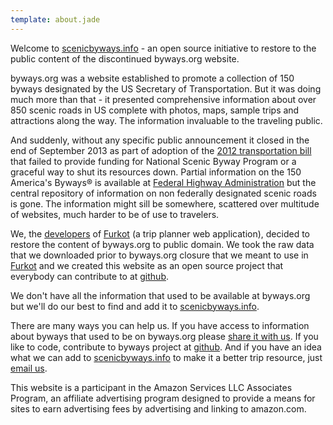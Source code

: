 ```yaml
---
template: about.jade
---
```


Welcome to [scenicbyways.info] - an open source initiative to restore to the public content of
the discontinued byways.org website.

byways.org was a website established to promote a collection of 150 byways designated by the US
Secretary of Transportation. But it was doing much more than that - it presented comprehensive
information about over 850 scenic roads in US complete with photos, maps, sample trips and
attractions along the way. The information invaluable to the traveling public.

And suddenly, without any specific public announcement it closed in the end of September 2013 as
part of adoption of the [2012 transportation bill] that failed to provide funding for National
Scenic Byway Program or a graceful way to shut its resources down. Partial information on the 150
America's Byways® is available at [Federal Highway Administration][FHWA] but the central repository
of information on non federally designated scenic roads is gone. The information might sill be
somewhere, scattered over multitude of websites, much harder to be of use to travelers.

We, the [developers][creators] of [Furkot] (a trip planner web application), decided to restore the
content of byways.org to public domain. We took the raw data that we downloaded prior to byways.org
closure that we meant to use in [Furkot] and we created this website as an open source project that
everybody can contribute to at [github].

We don't have all the information that used to be available at byways.org but we'll do our best to
find and add it to [scenicbyways.info].

There are many ways you can help us. If you have access to information about byways that used to be
on byways.org please [share it with us][email]. If you like to code, contribute to byways project at
[github]. And if you have an idea what we can add to [scenicbyways.info] to make it a better trip
resource, just [email us][email].

This website is a participant in the Amazon Services LLC Associates Program, an affiliate advertising
program designed to provide a means for sites to earn advertising fees by advertising and linking to
amazon.com.

[scenicbyways.info]: http://scenicbyways.info/
[2012 transportation bill]: http://www.fhwa.dot.gov/MAP21/
[FHWA]: http://www.fhwa.dot.gov/byways/
[creators]: https://humans.furkot.com/
[Furkot]: https://furkot.com
[github]: https://github.com/code42day/byways
[email]: mailto:contact@scenicbyways.info
